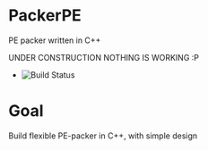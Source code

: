 PackerPE
========

PE packer written in C++

UNDER CONSTRUCTION
NOTHING IS WORKING :P

- ![Build Status](https://ci.appveyor.com/api/projects/status/bmsl408j2lv6cwxn?retina=true)

# Goal
Build flexible PE-packer in C++, with simple design
